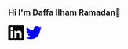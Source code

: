 ### Hi I'm Daffa Ilham Ramadan👋

[<img height="32" width="32" src="./linkedin.svg" />](https://www.linkedin.com/in/daffa-ilham-ramadan-3743981b0/)
[<img height="32" width="32" src="./twitter.svg" />](https://twitter.com/DaffaIlhamR1)
